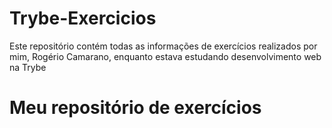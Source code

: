 # Trybe-Exercicios
  Este repositório contém todas as informações de exercícios realizados por mim, Rogério Camarano, enquanto estava estudando desenvolvimento web na Trybe
# Meu repositório de exercícios
